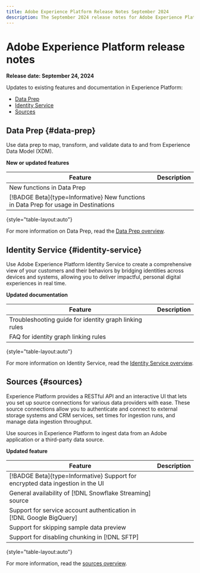 ```yaml
---
title: Adobe Experience Platform Release Notes September 2024
description: The September 2024 release notes for Adobe Experience Platform.
---
```

# Adobe Experience Platform release notes 

**Release date: September 24, 2024**

Updates to existing features and documentation in Experience Platform:

- [Data Prep](#data-prep)
- [Identity Service](#identity-service)
- [Sources](#sources)

## Data Prep {#data-prep}

Use data prep to map, transform, and validate data to and from Experience Data Model (XDM).

**New or updated features**

| Feature | Description |
| --- | --- |
| New functions in Data Prep |
| [!BADGE Beta]{type=Informative} New functions in Data Prep for usage in Destinations |

{style="table-layout:auto"}

For more information on Data Prep, read the [Data Prep overview](../../data-prep/home.md).

## Identity Service {#identity-service}

Use Adobe Experience Platform Identity Service to create a comprehensive view of your customers and their behaviors by bridging identities across devices and systems, allowing you to deliver impactful, personal digital experiences in real time.

**Updated documentation**

| Feature | Description |
| --- | --- |
| Troubleshooting guide for identity graph linking rules |
| FAQ for identity graph linking rules |

{style="table-layout:auto"}

For more information on Identity Service, read the [Identity Service overview](../../identity-service/home.md).

## Sources {#sources}

Experience Platform provides a RESTful API and an interactive UI that lets you set up source connections for various data providers with ease. These source connections allow you to authenticate and connect to external storage systems and CRM services, set times for ingestion runs, and manage data ingestion throughput.

Use sources in Experience Platform to ingest data from an Adobe application or a third-party data source.

**Updated feature**

| Feature | Description |
| --- | --- |
| [!BADGE Beta]{type=Informative} Support for encrypted data ingestion in the UI |
| General availability of [!DNL Snowflake Streaming] source |
| Support for service account authentication in [!DNL Google BigQuery] |
| Support for skipping sample data preview |
| Support for disabling chunking in [!DNL SFTP] |

{style="table-layout:auto"}

For more information, read the [sources overview](../../sources/home.md).